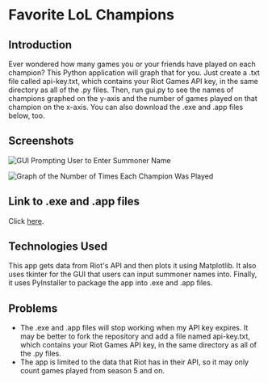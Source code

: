 # Favorite LoL Champions
## Introduction
Ever wondered how many games you or your friends have played on each champion? This Python application will graph that for you. Just create a .txt file called api-key.txt, which contains your Riot Games API key, in the same directory as all of the .py files. Then, run gui.py to see the names of champions graphed on the y-axis and the number of games played on that champion on the x-axis. You can also download the .exe and .app files below, too.

## Screenshots
![GUI Prompting User to Enter Summoner Name](https://i.postimg.cc/hvLsT8BL/GUI-example.png)

![Graph of the Number of Times Each Champion Was Played](https://i.postimg.cc/RVf5p2Md/acofspads.png)

## Link to .exe and .app files
Click [here](https://drive.google.com/drive/folders/18vubIYN9MzHeKpEAxW0M99NaDnonVuCe?usp=sharing).

## Technologies Used
This app gets data from Riot's API and then plots it using Matplotlib. It also uses tkinter for the GUI that users can input summoner names into. Finally, it uses PyInstaller to package the app into .exe and .app files.

## Problems
- The .exe and .app files will stop working when my API key expires. It may be better to fork the repository and add a file named api-key.txt, which contains your Riot Games API key, in the same directory as all of the .py files.
- The app is limited to the data that Riot has in their API, so it may only count games played from season 5 and on.
